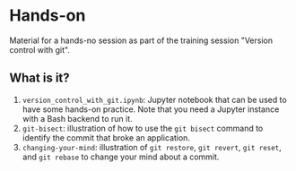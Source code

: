 # Hands-on

Material for a hands-no session as part of the training session "Version
control with git".

## What is it?

1. `version_control_with_git.ipynb`: Jupyter notebook that can be used to have
   some hands-on practice.  Note that you need a Jupyter instance with a Bash
   backend to run it.
1. `git-bisect`: illustration of how to use the `git bisect` command to
   identify the commit that broke an application.
1. `changing-your-mind`: illustration of `git restore`, `git revert`, `git
   reset`, and `git rebase` to change your mind about a commit.
